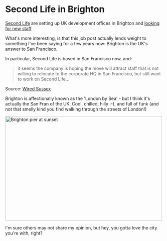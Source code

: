 # Second Life in Brighton

[Second Life](http://secondlife.com) are setting up UK development offices in Brighton and [looking for new staff](http://www.wiredsussex.com/news/0703/linden.asp).

What's more interesting, is that this job post actually lends weight to something I've been saying for a few years now: Brighton is the UK's answer to San Francisco.


<!--more-->

In particular, Second Life is based in San Francisco now, and:

> it seems the company is hoping the move will attract staff that is not willing to relocate to the corporate HQ in San Francisco, but still want to work on Second Life...

Source: [Wired Sussex](http://www.wiredsussex.com/news/0703/linden.asp)

Brighton is affectionally known as the 'London by Sea' - but I think it's actually the San Fran of the UK.  Cool, chilled, hilly :-), and full of funk (and not that smelly kind you find walking through the streets of London!)

<img src="http://farm1.static.flickr.com/91/211281881_efa94f694b.jpg?v=0" width="500" height="333" alt="Brighton pier at sunset">

I'm sure others may not share my opinion, but hey, you gotta love the city you're with, right?
